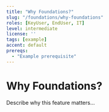 ```yaml
---
title: "Why Foundations?"
slug: "/foundations/why-foundations"
roles: [KeyUser, EndUser, IT]
level: intermediate
license: ''
tags: [example]
accent: default
prereqs:
  - "Example prerequisite"
---
```


# Why Foundations?

Describe why this feature matters...

